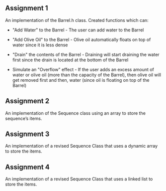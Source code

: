 ## Assignment 1 

An implementation of the Barrel.h class. Created functions which can:

* "Add Water" to the Barrel - The user can add water to the Barrel

* "Add Olive Oil" to the Barrel - Olive oil automatically floats on top of water since it is less dense

* "Drain" the contents of the Barrel - Draining will start draining the water first since the drain is located at the bottom of the Barrel

* Simulate an "Overflow" effect - If the user adds an excess amount of water or olive oil (more than the capacity of the Barrel), then olive oil will get removed first and then, water (since oil is floating on top of the Barrel)

## Assignment 2

An implementation of the Sequence class using an array to store the sequence’s items.

## Assignment 3

An implementation of a revised Sequence Class that uses a dynamic array to store the items.

## Assignment 4

An implementation of a revised Sequence Class that uses a linked list to store the items.
